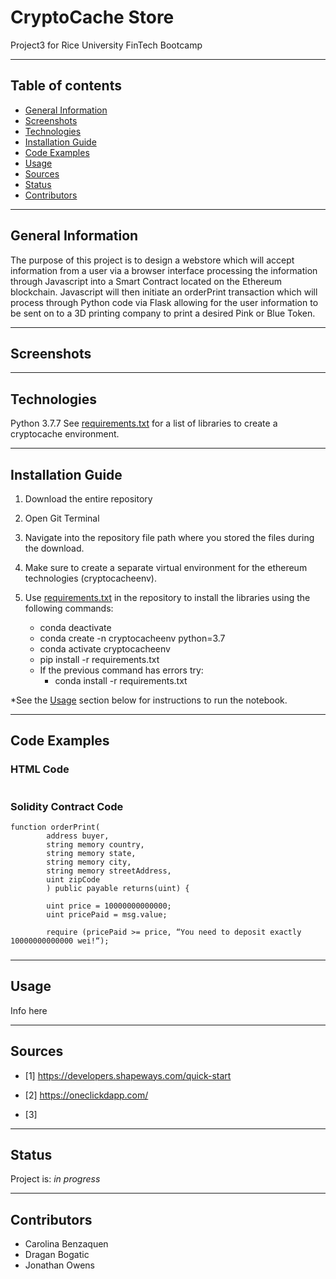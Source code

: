 # CryptoCache Store
Project3 for Rice University FinTech Bootcamp

---

## Table of contents
* [General Information](#general-information)
* [Screenshots](#screenshots)
* [Technologies](#technologies)
* [Installation Guide](#installation-guide)
* [Code Examples](#code-examples)
* [Usage](#usage)
* [Sources](#sources)
* [Status](#status)
* [Contributors](#contributors)

---

## General Information

The purpose of this project is to design a webstore which will accept information from a user via a browser interface processing the information through Javascript into a Smart Contract located on the Ethereum blockchain.  Javascript will then initiate an orderPrint transaction which will process through Python code via Flask allowing for the user information to be sent on to a 3D printing company to print a desired Pink or Blue Token.

---

## Screenshots



---

## Technologies

Python 3.7.7
See [requirements.txt](requirements.txt) for a list of libraries to create a cryptocache environment.

---

## Installation Guide

1. Download the entire repository
2. Open Git Terminal
3. Navigate into the repository file path where you stored the files during the download.
5. Make sure to create a separate virtual environment for the ethereum technologies (cryptocacheenv).
6. Use [requirements.txt](requirements.txt) in the repository to install the libraries using the following commands:

    - conda deactivate
    - conda create -n cryptocacheenv python=3.7
    - conda activate cryptocacheenv
    - pip install -r requirements.txt
    - If the previous command has errors try:
        - conda install -r requirements.txt

*See the [Usage](#usage) section below for instructions to run the notebook.

---

## Code Examples

### HTML Code

```

```

### Solidity Contract Code

```
function orderPrint(
        address buyer,
        string memory country,
        string memory state,
        string memory city,
        string memory streetAddress,
        uint zipCode
        ) public payable returns(uint) {

        uint price = 10000000000000;
        uint pricePaid = msg.value;

        require (pricePaid >= price, “You need to deposit exactly 10000000000000 wei!“);
```

### 


---

## Usage

Info here

---

## Sources

- [1] https://developers.shapeways.com/quick-start

- [2] https://oneclickdapp.com/

- [3] 

---

## Status

Project is: _in progress_

---

## Contributors

* Carolina Benzaquen
* Dragan Bogatic
* Jonathan Owens

